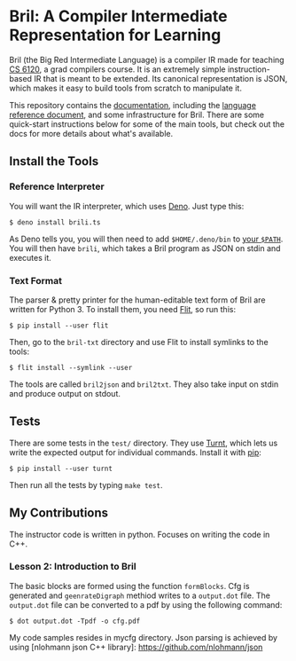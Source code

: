 Bril: A Compiler Intermediate Representation for Learning
=========================================================

Bril (the Big Red Intermediate Language) is a compiler IR made for teaching [CS 6120][cs6120], a grad compilers course.
It is an extremely simple instruction-based IR that is meant to be extended.
Its canonical representation is JSON, which makes it easy to build tools from scratch to manipulate it.

This repository contains the [documentation][docs], including the [language reference document][langref], and some infrastructure for Bril.
There are some quick-start instructions below for some of the main tools, but
check out the docs for more details about what's available.

[docs]: https://capra.cs.cornell.edu/bril/
[langref]: https://capra.cs.cornell.edu/bril/lang/index.html
[brilts]: https://github.com/sampsyo/bril/blob/master/bril-ts/bril.ts


Install the Tools
-----------------

### Reference Interpreter

You will want the IR interpreter, which uses [Deno][].
Just type this:

    $ deno install brili.ts

As Deno tells you, you will then need to add `$HOME/.deno/bin` to [your `$PATH`][path].
You will then have `brili`, which takes a Bril program as JSON on stdin and executes it.

[deno]: https://deno.land
[path]: https://unix.stackexchange.com/a/26059/61192

### Text Format

The parser & pretty printer for the human-editable text form of Bril are written for Python 3.
To install them, you need [Flit][], so run this:

    $ pip install --user flit

Then, go to the `bril-txt` directory and use Flit to install symlinks to the tools:

    $ flit install --symlink --user

The tools are called `bril2json` and `bril2txt`.
They also take input on stdin and produce output on stdout.

[flit]: https://flit.readthedocs.io/


Tests
-----

There are some tests in the `test/` directory.
They use [Turnt][], which lets us write the expected output for individual commands.
Install it with [pip][]:

    $ pip install --user turnt

Then run all the tests by typing `make test`.

[pip]: https://packaging.python.org/tutorials/installing-packages/
[cs6120]: https://www.cs.cornell.edu/courses/cs6120/2020fa/
[turnt]: https://github.com/cucapra/turnt

My Contributions
-----------------
The instructor code is written in python. Focuses on writing the code in C++.
### Lesson 2: Introduction to Bril
The basic blocks are formed using the function `formBlocks`. Cfg is generated and `geenrateDigraph` methiod writes to a `output.dot` file. The `output.dot` file can be converted to a pdf by using the following command:

    $ dot output.dot -Tpdf -o cfg.pdf
My code samples resides in mycfg directory. Json parsing is achieved by using [nlohmann json C++ library]: https://github.com/nlohmann/json
    